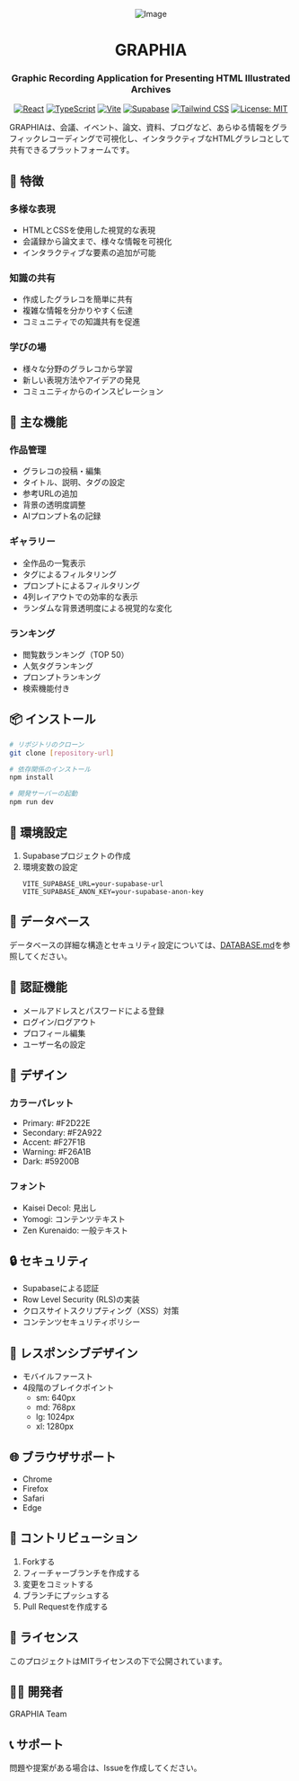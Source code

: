 <div align="center">

![Image](https://github.com/user-attachments/assets/1fb884c1-8d42-45c9-baef-d52d1a97988b)

# GRAPHIA
### Graphic Recording Application for Presenting HTML Illustrated Archives

[![React](https://img.shields.io/badge/React-18.3.1-61DAFB?style=flat-square&logo=react)](https://reactjs.org/)
[![TypeScript](https://img.shields.io/badge/TypeScript-5.5.3-3178C6?style=flat-square&logo=typescript)](https://www.typescriptlang.org/)
[![Vite](https://img.shields.io/badge/Vite-5.4.2-646CFF?style=flat-square&logo=vite)](https://vitejs.dev/)
[![Supabase](https://img.shields.io/badge/Supabase-2.39.7-3ECF8E?style=flat-square&logo=supabase)](https://supabase.io/)
[![Tailwind CSS](https://img.shields.io/badge/Tailwind_CSS-3.4.1-38B2AC?style=flat-square&logo=tailwind-css)](https://tailwindcss.com/)
[![License: MIT](https://img.shields.io/badge/License-MIT-yellow.svg?style=flat-square)](https://opensource.org/licenses/MIT)

</div>

GRAPHIAは、会議、イベント、論文、資料、ブログなど、あらゆる情報をグラフィックレコーディングで可視化し、インタラクティブなHTMLグラレコとして共有できるプラットフォームです。

## 🌟 特徴

### 多様な表現
- HTMLとCSSを使用した視覚的な表現
- 会議録から論文まで、様々な情報を可視化
- インタラクティブな要素の追加が可能

### 知識の共有
- 作成したグラレコを簡単に共有
- 複雑な情報を分かりやすく伝達
- コミュニティでの知識共有を促進

### 学びの場
- 様々な分野のグラレコから学習
- 新しい表現方法やアイデアの発見
- コミュニティからのインスピレーション

## 🚀 主な機能

### 作品管理
- グラレコの投稿・編集
- タイトル、説明、タグの設定
- 参考URLの追加
- 背景の透明度調整
- AIプロンプト名の記録

### ギャラリー
- 全作品の一覧表示
- タグによるフィルタリング
- プロンプトによるフィルタリング
- 4列レイアウトでの効率的な表示
- ランダムな背景透明度による視覚的な変化

### ランキング
- 閲覧数ランキング（TOP 50）
- 人気タグランキング
- プロンプトランキング
- 検索機能付き

## 📦 インストール

```bash
# リポジトリのクローン
git clone [repository-url]

# 依存関係のインストール
npm install

# 開発サーバーの起動
npm run dev
```

## 🔧 環境設定

1. Supabaseプロジェクトの作成
2. 環境変数の設定
   ```env
   VITE_SUPABASE_URL=your-supabase-url
   VITE_SUPABASE_ANON_KEY=your-supabase-anon-key
   ```

## 📝 データベース

データベースの詳細な構造とセキュリティ設定については、[DATABASE.md](./DATABASE.md)を参照してください。

## 👥 認証機能

- メールアドレスとパスワードによる登録
- ログイン/ログアウト
- プロフィール編集
- ユーザー名の設定

## 🎨 デザイン

### カラーパレット
- Primary: #F2D22E
- Secondary: #F2A922
- Accent: #F27F1B
- Warning: #F26A1B
- Dark: #59200B

### フォント
- Kaisei Decol: 見出し
- Yomogi: コンテンツテキスト
- Zen Kurenaido: 一般テキスト

## 🔒 セキュリティ

- Supabaseによる認証
- Row Level Security (RLS)の実装
- クロスサイトスクリプティング（XSS）対策
- コンテンツセキュリティポリシー

## 📱 レスポンシブデザイン

- モバイルファースト
- 4段階のブレイクポイント
  - sm: 640px
  - md: 768px
  - lg: 1024px
  - xl: 1280px

## 🌐 ブラウザサポート

- Chrome
- Firefox
- Safari
- Edge

## 🤝 コントリビューション

1. Forkする
2. フィーチャーブランチを作成する
3. 変更をコミットする
4. ブランチにプッシュする
5. Pull Requestを作成する

## 📄 ライセンス

このプロジェクトはMITライセンスの下で公開されています。

## 👨‍💻 開発者

GRAPHIA Team

## 📞 サポート

問題や提案がある場合は、Issueを作成してください。